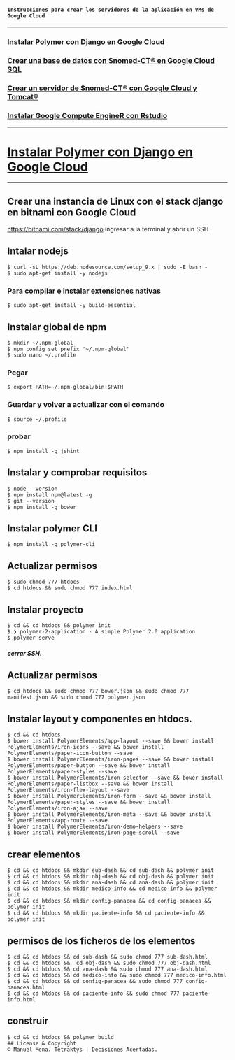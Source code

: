 #### ```Instrucciones para crear los servidores de la aplicación en VMs de Google Cloud```
------------
### [Instalar Polymer con Django en Google Cloud](https://github.com/ManuelMena/Panacea/blob/master/README.md#instalar-polymer-con-django-en-google-cloud-1)
### [Crear una base de datos con Snomed-CT® en Google Cloud SQL](https://github.com/ManuelMena/Panacea/blob/master/README.md#crear-una-base-de-datos-con-snomed-ct-en-google-cloud-sql-1)
### [Crear un servidor de Snomed-CT® con Google Cloud y Tomcat®](https://github.com/ManuelMena/Panacea/blob/master/README.md#crear-un-servidor-de-snomed-ct-con-google-cloud-y-tomcat-1)
### [Instalar Google Compute EngineR con Rstudio](https://github.com/ManuelMena/Panacea/blob/master/README.md#instalar-google-compute-enginer-con-rstudio-1)
------------
# [Instalar Polymer con Django en Google Cloud](https://github.com/ManuelMena/Panacea/tree/master/DJangoPolymer)
------------
## Crear una instancia de Linux con el stack django en bitnami con Google Cloud
https://bitnami.com/stack/django
ingresar a la terminal y abrir un SSH
## Intalar nodejs
```linux
$ curl -sL https://deb.nodesource.com/setup_9.x | sudo -E bash -
$ sudo apt-get install -y nodejs
```
### Para compilar e instalar extensiones nativas
```linux 
$ sudo apt-get install -y build-essential
```
## Instalar global de npm 
```linnux
$ mkdir ~/.npm-global
$ npm config set prefix '~/.npm-global'
$ sudo nano ~/.profile
```
### Pegar
```linux
$ export PATH=~/.npm-global/bin:$PATH
```
### Guardar y volver a actualizar con el comando
```linux
$ source ~/.profile
```
### probar
```linux
$ npm install -g jshint
```
## Instalar y comprobar requisitos
```linux
$ node --version
$ npm install npm@latest -g
$ git --version
$ npm install -g bower
```
## Instalar polymer CLI
```linux
$ npm install -g polymer-cli
```
## Actualizar permisos
```linux
$ sudo chmod 777 htdocs
$ cd htdocs && sudo chmod 777 index.html
```
## Instalar proyecto
```linux
$ cd && cd htdocs && polymer init
$ ❯ polymer-2-application - A simple Polymer 2.0 application
$ polymer serve
```
##### cerrar SSH.
## Actualizar permisos
```
$ cd htdocs && sudo chmod 777 bower.json && sudo chmod 777 manifest.json && sudo chmod 777 polymer.json
```
## Instalar layout y componentes en htdocs.
```linux
$ cd && cd htdocs
$ bower install PolymerElements/app-layout --save && bower install PolymerElements/iron-icons --save && bower install PolymerElements/paper-icon-button --save
$ bower install PolymerElements/iron-pages --save && bower install PolymerElements/paper-button --save && bower install PolymerElements/paper-styles --save
$ bower install PolymerElements/iron-selector --save && bower install PolymerElements/paper-listbox --save && bower install PolymerElements/iron-flex-layout --save
$ bower install PolymerElements/iron-form --save && bower install PolymerElements/paper-styles --save && bower install PolymerElements/iron-ajax --save
$ bower install PolymerElements/iron-meta --save && bower install PolymerElements/app-route --save 
$ bower install PolymerElements/iron-demo-helpers --save 
$ bower install PolymerElements/iron-page-scroll --save
```
## crear elementos
```linux
$ cd && cd htdocs && mkdir sub-dash && cd sub-dash && polymer init
$ cd && cd htdocs && mkdir obj-dash && cd obj-dash && polymer init
$ cd && cd htdocs && mkdir ana-dash && cd ana-dash && polymer init
$ cd && cd htdocs && mkdir medico-info && cd medico-info && polymer init
$ cd && cd htdocs && mkdir config-panacea && cd config-panacea && polymer init
$ cd && cd htdocs && mkdir paciente-info && cd paciente-info && polymer init
```
## permisos de los ficheros de los elementos
```linux
$ cd && cd htdocs && cd sub-dash && sudo chmod 777 sub-dash.html
$ cd && cd htdocs &&  cd obj-dash && sudo chmod 777 obj-dash.html
$ cd && cd htdocs && cd ana-dash && sudo chmod 777 ana-dash.html
$ cd && cd htdocs && cd medico-info && sudo chmod 777 medico-info.html
$ cd && cd htdocs && cd config-panacea && sudo chmod 777 config-panacea.html
$ cd && cd htdocs && cd paciente-info && sudo chmod 777 paciente-info.html
```
## construir
```linux
$ cd && cd htdocs && polymer build 
## License & Copyright
© Manuel Mena. Tetraktys | Decisiones Acertadas.
